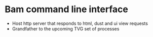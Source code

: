 # Bam command line interface

- Host http server that responds to html, dust and ui view requests
- Grandfather to the upcoming TVG set of processes